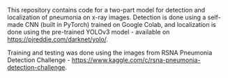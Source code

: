 This repository contains code for a two-part model for detection and localization of pneumonia on x-ray images. Detection is done using a self-made CNN (built in PyTorch) trained on Google Colab, and localization is done using the pre-trained YOLOv3 model - available on https://pjreddie.com/darknet/yolo/.

Training and testing was done using the images from RSNA Pneumonia Detection Challenge - https://www.kaggle.com/c/rsna-pneumonia-detection-challenge.
